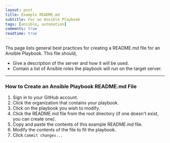 ```yaml
---
layout: post
title: Example README.md
subtitle: For an Ansible Playbook
tags: [ansible, automation]
comments: true
readtime: true
---
```


Ths page lists general best practices for creating a README.md file for an Ansible Playbook. This file should,
- Give a description of the server and how it will be used.
- Contain a list of Ansible roles the playbook will run on the target server.

---
### How to Create an Ansible Playbook README.md File
1. Sign in to your GitHub account.
2. Click the organization that contains your playbook.
3. Click on the playbook you wish to modify.
4. Click the README.md file from the root directory (if one doesn't exist, you can create one).
5. Copy and paste the contents of this example README.md file.
6. Modify the contents of the file to fit the playbook.
7. Click `Commit changes...`
